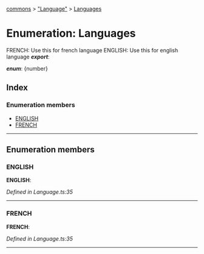 [commons](../README.md) > ["Language"](../modules/_language_.md) > [Languages](../enums/_language_.languages.md)

# Enumeration: Languages

FRENCH: Use this for french language ENGLISH: Use this for english language
*__export__*: 

*__enum__*: {number}

## Index

### Enumeration members

* [ENGLISH](_language_.languages.md#english)
* [FRENCH](_language_.languages.md#french)

---

## Enumeration members

<a id="english"></a>

###  ENGLISH

**ENGLISH**: 

*Defined in Language.ts:35*

___
<a id="french"></a>

###  FRENCH

**FRENCH**: 

*Defined in Language.ts:35*

___

